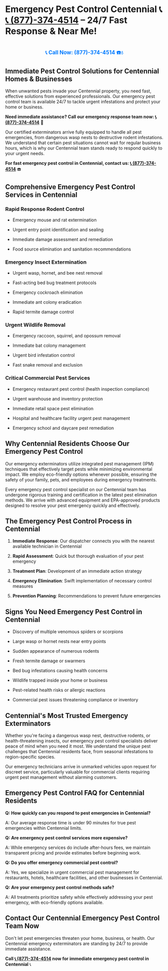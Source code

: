 # Emergency Pest Control Centennial 📞[📞 (877)-374-4514](https://pest-control-4514.netlify.app) – 24/7 Fast Response & Near Me! 
# 

<p align="center" style="font-size: 1.2em; font-weight: bold; margin: 20px 0;">
  <a href="https://pest-control-4514.netlify.app" target="_blank" style="color: #007BFF; text-decoration: none;">📞 Call Now: (877)-374-4514 ☎️💧</a>
</p>

## Immediate Pest Control Solutions for Centennial Homes & Businesses

When unwanted pests invade your Centennial property, you need fast, effective solutions from experienced professionals. Our emergency pest control team is available 24/7 to tackle urgent infestations and protect your home or business.

**Need immediate assistance? Call our emergency response team now: [📞 (877)-374-4514](https://pest-control-4514.netlify.app)** 📱

Our certified exterminators arrive fully equipped to handle all pest emergencies, from dangerous wasp nests to destructive rodent infestations. We understand that certain pest situations cannot wait for regular business hours, which is why our Centennial team stands ready to respond quickly to your urgent needs.

**For fast emergency pest control in Centennial, contact us: [📞 (877)-374-4514](https://pest-control-4514.netlify.app)** ☎️

## Comprehensive Emergency Pest Control Services in Centennial

### Rapid Response Rodent Control

- Emergency mouse and rat extermination  

- Urgent entry point identification and sealing  

- Immediate damage assessment and remediation  

- Food source elimination and sanitation recommendations  

### Emergency Insect Extermination

- Urgent wasp, hornet, and bee nest removal  

- Fast-acting bed bug treatment protocols  

- Emergency cockroach elimination  

- Immediate ant colony eradication  

- Rapid termite damage control  

### Urgent Wildlife Removal

- Emergency raccoon, squirrel, and opossum removal  

- Immediate bat colony management  

- Urgent bird infestation control  

- Fast snake removal and exclusion  

### Critical Commercial Pest Services

- Emergency restaurant pest control (health inspection compliance)  

- Urgent warehouse and inventory protection  

- Immediate retail space pest elimination  

- Hospital and healthcare facility urgent pest management  

- Emergency school and daycare pest remediation  

## Why Centennial Residents Choose Our Emergency Pest Control

Our emergency exterminators utilize integrated pest management (IPM) techniques that effectively target pests while minimizing environmental impact. We employ eco-friendly options whenever possible, ensuring the safety of your family, pets, and employees during emergency treatments.

Every emergency pest control specialist on our Centennial team has undergone rigorous training and certification in the latest pest elimination methods. We arrive with advanced equipment and EPA-approved products designed to resolve your pest emergency quickly and effectively.

## The Emergency Pest Control Process in Centennial

1. **Immediate Response**: Our dispatcher connects you with the nearest available technician in Centennial  

2. **Rapid Assessment**: Quick but thorough evaluation of your pest emergency  

3. **Treatment Plan**: Development of an immediate action strategy  

4. **Emergency Elimination**: Swift implementation of necessary control measures  

5. **Prevention Planning**: Recommendations to prevent future emergencies  

## Signs You Need Emergency Pest Control in Centennial

- Discovery of multiple venomous spiders or scorpions  

- Large wasp or hornet nests near entry points  

- Sudden appearance of numerous rodents  

- Fresh termite damage or swarmers  

- Bed bug infestations causing health concerns  

- Wildlife trapped inside your home or business  

- Pest-related health risks or allergic reactions  

- Commercial pest issues threatening compliance or inventory  

## Centennial's Most Trusted Emergency Exterminators

Whether you're facing a dangerous wasp nest, destructive rodents, or health-threatening insects, our emergency pest control specialists deliver peace of mind when you need it most. We understand the unique pest challenges that Centennial residents face, from seasonal infestations to region-specific species.

Our emergency technicians arrive in unmarked vehicles upon request for discreet service, particularly valuable for commercial clients requiring urgent pest management without alarming customers.

## Emergency Pest Control FAQ for Centennial Residents

**Q: How quickly can you respond to pest emergencies in Centennial?**  

A: Our average response time is under 90 minutes for true pest emergencies within Centennial limits.

**Q: Are emergency pest control services more expensive?**  

A: While emergency services do include after-hours fees, we maintain transparent pricing and provide estimates before beginning work.

**Q: Do you offer emergency commercial pest control?**  

A: Yes, we specialize in urgent commercial pest management for restaurants, hotels, healthcare facilities, and other businesses in Centennial.

**Q: Are your emergency pest control methods safe?**  

A: All treatments prioritize safety while effectively addressing your pest emergency, with eco-friendly options available.

## Contact Our Centennial Emergency Pest Control Team Now

Don't let pest emergencies threaten your home, business, or health. Our Centennial emergency exterminators are standing by 24/7 to provide immediate assistance.

**Call [📞 (877)-374-4514](https://pest-control-4514.netlify.app) now for immediate emergency pest control in Centennial** 📞
